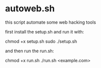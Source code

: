 # autoweb.sh

this script automate some web hacking tools

first install the setup.sh and run it with:

chmod +x setup.sh
sudo ./setup.sh

and then run the run.sh:

 chmod +x run.sh 
 ./run.sh <example.com>
